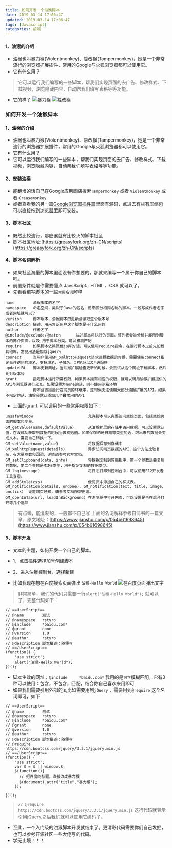 ```yaml
---
title: 如何开发一个油猴脚本
date: 2019-03-14 17:06:47
updated: 2019-03-14 17:06:47
tags: [Javascript]
categories: 前端
---
```


#### 1、油猴的介绍
- 油猴也叫暴力猴(Violentmonkey)、篡改猴(Tampermonkey)，她是一个非常流行的浏览器扩展插件，常用的Google与火狐浏览器都可以使用它。
- 它有什么用？
<!--more-->
> 它可以运行我们编写的一些脚本，帮我们实现页面的去广告、修改样式、下载视频，浏览隐藏内容，自动帮我们填写表格等等功能。
- 它的样子
![暴力猴](monkey1.png)
![篡改猴](monkey2.png)

### 如何开发一个油猴脚本
#### 1、油猴的介绍
- 油猴也叫暴力猴(Violentmonkey)、篡改猴(Tampermonkey)，她是一个非常流行的浏览器扩展插件，常用的Google与火狐浏览器都可以使用它。
- 它有什么用？
- 它可以运行我们编写的一些脚本，帮我们实现页面的去广告、修改样式、下载视频，浏览隐藏内容，自动帮我们填写表格等等功能。

#### 2、安装油猴
- 能翻墙的话自己在Google应用商店搜索`Tampermonkey` 或者 `Violentmonkey` 或者 `Greasemonkey`
- 或者查看我的另一篇[Google浏览器插件篇](https://rstyro.github.io/blog/2019/06/06/Google%E6%B5%8F%E8%A7%88%E5%99%A8%E5%AE%9E%E7%94%A8%E6%8F%92%E4%BB%B6/)里面有源码，点进去有些有压缩包可以直接拖到浏览器里即可安装。

#### 3、脚本社区
- 既然比较流行，那应该就有比较火的脚本社区
- 脚本社区地址:[https://greasyfork.org/zh-CN/scripts](https://greasyfork.org/zh-CN/scripts)

#### 4、脚本名词解析
- 如果社区海量的脚本里面没有你想要的，那就来编写一个属于你自己的脚本吧。
- 前置条件就是你需要懂点 JavsScript、HTML 、CSS 就可以了。
- 先看看编写脚本的一些`常用名词`解释
```
name		油猴脚本的名字
namespace	命名空间，类似于Java的包名，用来区分相同名称的脚本，一般写成作者名字或者网址就可以了
version		脚本版本，油猴脚本的更新会读取这个版本号
description	描述，用来告诉用户这个脚本是干什么用的
author		作者名字
@include/@exclude/@match　　　　描述脚本将执行的页面。该列表会被分析并展示到脚本的简介页面，以及 用于脚本分类。可以模糊匹配
require		如果脚本依赖其他js库的话，可以使用require指令，在运行脚本之前先加载其他库，常见用法是加载jquery
connect		当用户使用GM_xmlhttpRequest请求远程数据的时候，需要使用connect指定允许访问的域名，支持域名、子域名、IP地址以及*通配符
updateURL	脚本更新网址，当油猴扩展检查更新的时候，会尝试从这个网址下载脚本，然后比对版本号
grant		指定脚本运行所需权限，如果脚本拥有相应的权限，就可以调用油猴扩展提供的API与浏览器进行交互。如果设置为none的话，则不使用沙箱环境
			脚本会直接运行在网页的环境中，这时候无法使用大部分油猴扩展的API。如果不指定的话，油猴会默认添加几个最常用的API
```
- 上面的`grant` 可以调用的一些常用权限如下：
```
unsafeWindow						允许脚本可以完整访问原始页面，包括原始页面的脚本和变量。
GM_getValue(name,defaultValue)		从油猴扩展的存储中访问数据。可以设置默认值，在没成功获取到数据的时候当做初始值。如果保存的是日期等类型的话，取出来的数据会变成文本，需要自己转换一下。
GM_setValue(name,value)				将数据保存到存储中
GM_xmlhttpRequest(details)			异步访问网页数据的API，这个方法比较复杂，有大量参数和回调，详情请参考官方文档。
GM_setClipboard(data, info)			将数据复制到剪贴板中，第一个参数是要复制的数据，第二个参数是MIME类型，用于指定复制的数据类型。
GM_log(message)						将日志打印到控制台中，可以使用F12开发者工具查看。
GM_addStyle(css)					像网页中添加自己的样式表。
GM_notification(details, ondone), GM_notification(text, title, image, onclick)	设置网页通知，请参考文档获取用法。
GM_openInTab(url, loadInBackground)	在浏览器中打开网页，可以设置是否在后台打开等几个选项
```
> 有点懒，能复制的，一般都不自己写
> 上面的名词解释参考自简书的一篇文章，原文地址：[https://www.jianshu.com/p/054b61698645](https://www.jianshu.com/p/054b61698645)

 #### 5、脚本开发
- 文本的主题，如何开发一个自己的脚本。
- 1、点击插件选择加号创建脚本
- 2、进入油猴控制台，选择新建

- 比如我现在想在百度搜索页面弹出 `油猴-Hello World`
![在百度页面弹出文字](baidu.png)

> 非常简单，我们的代码只需要一行`alert("油猴-Hello World");` 就可以了，完整代码如下：
```
// ==UserScript==
// @name        测试
// @namespace   rstyro
// @include     *baidu.com*
// @grant       none
// @version     1.0
// @author      rstyro
// @description 脚本描述：随便写
// ==/UserScript==
(function() {
    'use strict';
    alert("油猴-Hello World");
})();
```
- 脚本生效的网址：`@include     *baidu.com*` 我用的是`包含`模糊匹配，它有3种可以使用：包含，不包含，匹配，结合你自己喜欢来用即可 
- 如果我们需要引用外部的js,比如需要用到`jQuery` ，需要用到`@require` 这个名词即可，如下
```
// ==UserScript==
// @name        测试
// @namespace   rstyro
// @include     *baidu.com*
// @grant       none
// @version     1.0
// @author      rstyro
// @description 脚本描述：随便写
// @require           https://cdn.bootcss.com/jquery/3.3.1/jquery.min.js
// ==/UserScript==
(function() {
    'use strict';
    var $ = $ || window.$;
    $(function(){
      // 把百度的标题，直接改成暴力猴
      $(document).attr("title","暴力猴");
    });

})();
```
> `// @require           https://cdn.bootcss.com/jquery/3.3.1/jquery.min.js` 这行代码就表示引用jQuery,之后我们就可以使用它编码了。

- 至此，一个入门级的油猴脚本开发就结束了。更清彩代码需要你们自己发掘，也可以参考开源社区一些大佬写的代码。
- 学无止境！！！
